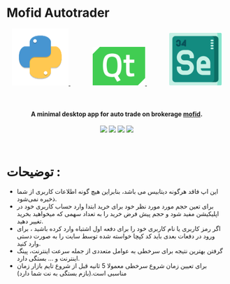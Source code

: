 # Mofid Autotrader

<div align="center">
  <a href="#">
    <img src="python.png" alt="Python" width="130">
  </a>
  &nbsp;&nbsp;&nbsp;&nbsp;&nbsp;&nbsp;&nbsp;&nbsp;&nbsp;&nbsp;&nbsp;&nbsp;
  <a href="#">
    <img src="icon/qt.png" alt="Qt" width="120">
  </a>
  &nbsp;&nbsp;&nbsp;&nbsp;&nbsp;&nbsp;&nbsp;&nbsp;&nbsp;&nbsp;&nbsp;&nbsp;
  <a href="#">
    <img src="icon/selenium.png" alt="Selenium" width="120" height="120">
  </a>
</div>  
  <br>
  <br>
</h1>

<h4 align="center">A minimal desktop app for auto trade on brokerage <a href="https://account.emofid.com/Login" target="_blank">mofid</a>.</h4>

<p align="center">
  <a >
    <img src="https://img.shields.io/badge/selenium-4.18-1D5B79?style=flat&logo=adsf&logoColor=1D5B79&labelColor=blue&color=EF6262">
  </a>
  <a ><img src="https://img.shields.io/badge/Python-3.8-1D5?style=flat&logo=sa&logoColor=1D5B79&labelColor=176B87&color=637E76"></a>
  <a >
      <img src="https://img.shields.io/badge/Pyqt-5-1D5?style=flat&logo=sa&logoColor=1D5B79&labelColor=219C90&color=EE9322">
  </a>
  <a>
    <img src="https://img.shields.io/badge/pyinstaller-6.4-1D5?style=flat&logo=sa&logoColor=1D5B79&labelColor=3A8891&color=F2DEBA">
  </a>
</p>

</a>
  &nbsp;&nbsp;&nbsp;&nbsp;&nbsp;&nbsp;&nbsp;&nbsp;&nbsp;&nbsp;&nbsp;&nbsp;
  <a>





    
# توضیحات :
- این اپ فاقد هرگونه دیتابیس می باشد، بنابراین هیچ گونه اطلاعات کاربری از شما ذخیره نمی‌شود.
- برای تعین حجم مورد مورد نظر خود برای خرید ابتدا وارد حساب کاربری خود در اپلیکیشن مفید شود و حجم پیش فرض خرید را به تعداد سهمی که میخواهید بخرید تغییر دهید.
- اگر رمز کاربری یا نام کاربری خود را برای دفعه اول اشتباه وارد کرده باشید ، برای ورود در دفعات بعدی باید کد کپچا خواسته شده توسط سایت را به صورت دستی وارد کنید.
- گرفتن بهترین نتیجه برای سرخطی به عوامل متعددی از جمله سرعت اینترنت، پینگ اینترنت و ... بستگی دارد.
- برای تعیین زمان شروع سرخطی معمولا 5 ثانیه قبل از شروع تایم بازار زمان مناسبی است.(بازم بستگی به نت شما دارد)


